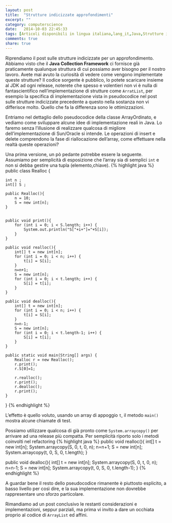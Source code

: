 ```yaml
---
layout: post
title:  "Strutture indicizzate approfondimenti"
excerpt: ""
category: computerscience
date:   2014-10-03 22:45:33
tags: [Articoli disponibili in lingua italiana,lang_it,Java,Strutture indicizzate,Strutture Dati]
comments: true
share: true
---
```

﻿Riprendiamo il post sulle strutture indicizzate per un approfondimento.
Abbiamo visto che il **Java Collection Framework** ci fornisce già praticamente qualunque struttura di cui possiamo aver bisogno per il nostro lavoro. Avete mai avuto la curiosità di vedere come vengono implementate queste strutture? Il codice sorgente è pubblico, lo potete scaricare insieme al JDK ad ogni release, noterete che spesso e volentieri non vi è nulla di fantascientifico nell’implementazione di strutture come `ArratList`, per esempio la specifica di implementazione vista in pseudocodice nel post sulle strutture indicizzate precedente a questo nella sostanza non vi differisce molto. Quello che fa la differenza sono le ottimizzazioni.

Entriamo nel dettaglio dello pseudocodice della classe ArrayOrdinato, e vediamo come sviluppare alcune idee di implementazione reali in Java.
Lo faremo senza l’illusione di realizzare qualcosa di migliore dell’implementazione di Sun/Oracle si intende.
Le operazioni di insert e delete comprendono la fase di riallocazione dell’array, come effettuare nella realtà queste operazioni?

Una prima versione, un pò pedante potrebbe essere la seguente. Assumiamo per semplicità di esposizione che l’array sia di semplici `int` e non si debba gestire una tupla (elemento,chiave).
{% highlight java %}
public class Realloc {

    int n ;
    int[] S ;
    
    public Realloc(){
        n = 10;
        S = new int[n];
    }


    public void print(){
        for (int i = 0; i < S.length; i++) {
            System.out.println("S["+i+"]="+S[i]);
        }
    }
    
    public void realloc(){
        int[] t = new int[n];
        for (int i = 0; i < n; i++) {
            t[i] = S[i];
        }
        n=n+1;
        S = new int[n];
        for (int i = 0; i < t.length; i++) {
            S[i] = t[i];
        }
    }
    
    public void dealloc(){
        int[] t = new int[n];
        for (int i = 0; i < n; i++) {
            t[i] = S[i];
        }
        n=n-1;
        S = new int[n];
        for (int i = 0; i < t.length-1; i++) {
            S[i] = t[i];
        }
    }
    
    public static void main(String[] args) {
        Realloc r = new Realloc();
        r.print();
        r.S[0]=1;
        
        r.realloc();
        r.print();
        r.dealloc();
        r.print();
    }
}
{% endhighlight %}

L’effetto è quello voluto, usando un array di appoggio `t`, il metodo `main()` mostra alcune chiamate di test.

Possiamo utilizzare qualcosa di già pronto come `System.arraycopy()` per arrivare ad una release più compatta. Per semplicità riporto solo i metodi coinvolti nel refactoring 
{% highlight java %}
public void realloc(){
   int[] t = new int[n];
   System.arraycopy(S, 0, t, 0, n);
   n=n+1;
   S = new int[n];
   System.arraycopy(t, 0, S, 0, t.length);
}
    
public void dealloc(){
   int[] t = new int[n];
   System.arraycopy(S, 0, t, 0, n);
   n=n-1;
   S = new int[n];
   System.arraycopy(t, 0, S, 0, t.length-1);
}
{% endhighlight %}

A guardar bene il resto dello pseudocodice rimanente è piuttosto esplicito, a basso livello per così dire, e la sua implementazione non dovrebbe rappresentare uno sforzo particolare.

Rimandiamo ad un post conclusivo le restanti considerazioni e implementazioni, seppur parziali, ma prima vi invito a dare un occhiata proprio al codice di `ArrayList` ed affini.

